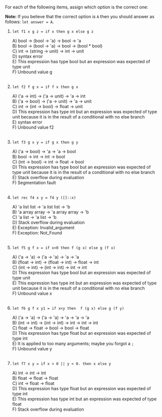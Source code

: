 For each of the following items, assign which option is the correct one:

**Note:** If you believe that the correct option is `A` then you should answer as follows: `let answer = A`.

1. `let f1 x g z = if x then g x else g z`

    A) bool -> (bool -> 'a) -> bool -> 'a<br />
    B) bool -> (bool -> 'a) -> bool -> (bool * bool)<br />
    C) int -> (string -> unit) -> int -> unit<br />
    D) syntax error<br />
    E) This expression has type bool but an expression was expected of type unit<br />
    F) Unbound value g<br /><br />

2. `let f2 f g x = if f x then g x`

    A) ('a -> int) -> ('a -> unit) -> 'a -> int<br />
    B) ('a -> bool) -> ('a -> unit) -> 'a -> unit<br />
    C) int -> (int -> bool) -> float -> unit<br />
    D) This expression has type int but an expression was expected of type unit because it is in the result of a conditional with no else branch<br />
    E) syntax error<br />
    F) Unbound value f2<br /><br />

3. `let f3 g x y = if g x then g y`

    A) ('a -> bool) -> 'a -> 'a -> bool<br />
    B) bool -> int -> int -> bool<br />
    C) (int -> bool) -> int -> float -> bool<br />
    D) This expression has type bool but an expression was expected of type unit because it is in the result of a conditional with no else branch<br />
    E) Stack overflow during evaluation<br />
    F) Segmentation fault<br /><br />

4. `let rec f4 x y = f4 y ([]::x)`

    A) 'a list list -> 'a list list -> 'b<br />
    B) 'a array array -> 'a array array -> 'b<br />
    C) 'a list -> 'a list -> 'b<br />
    D) Stack overflow during evaluation<br />
    E) Exception: Invalid_argument<br />
    F) Exception: Not_Found<br /><br />

5. `let f5 g f x = if x<0 then f (g x) else g (f x)`

    A) ('a -> 'a) -> ('a -> 'a) -> 'a -> 'a<br />
    B) (float -> int) -> (float -> int) -> float -> int<br />
    C) (int -> int) -> (int -> int) -> int -> int<br />
    D) This expression has type bool but an expression was expected of type unit<br />
    E) This expression has type int but an expression was expected of type unit because it is in the result of a conditional with no else branch<br />
    F) Unbound value x<br /><br />

6. `let f6 g f x y1 = if x<y then  f (g x) else g (f y)`

    A) ('a -> 'a) -> ('a -> 'a) -> 'a -> 'a -> 'a<br />
    B) (int -> int) -> (int -> int) -> int -> int -> int<br />
    C) float -> float -> bool -> bool -> float<br />
    D) This expression has type float but an expression was expected of type int<br />
    E) It is applied to too many arguments; maybe you forgot a `;`<br />
    F) Unbound value y<br /><br />

7. `let f7 x y = if x > 0 || y < 0. then x else y`

    A) int -> int -> int<br />
    B) float -> float -> float<br />
    C) int -> float -> float<br />
    D) This expression has type float but an expression was expected of type int<br />
    E) This expression has type int but an expression was expected of type float<br />
    F) Stack overflow during evaluation<br /><br />